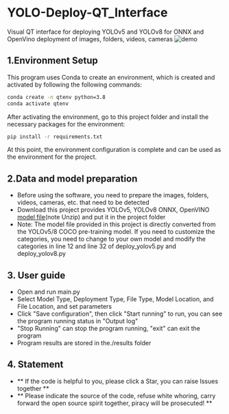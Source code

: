 # YOLO-Deploy-QT_Interface
Visual QT interface for deploying YOLOv5 and YOLOv8 for ONNX and OpenVino deployment of images, folders, videos, cameras
![demo](assets/Demo.gif)

## 1.Environment Setup
This program uses Conda to create an environment, which is created and activated by following the following commands:
```bash
conda create -n qtenv python=3.8
conda activate qtenv
```
After activating the environment, go to this project folder and install the necessary packages for the environment:
```bash
pip install -r requirements.txt
```
At this point, the environment configuration is complete and can be used as the environment for the project.

## 2.Data and model preparation
- Before using the software, you need to prepare the images, folders, videos, cameras, etc. that need to be detected
-  Download this project provides YOLOv5, YOLOv8 ONNX, OpenVINO [model file](https://github.com/Zency-Sun/YOLO-Deploy-QT_Interface/releases/tag/v1.0.0)(note Unzip) and put it in the project folder
- Note: The model file provided in this project is directly converted from the YOLOv5/8 COCO pre-training model. If you need to customize the categories, you need to change to your own model and modify the categories in line 12 and line 32 of deploy_yolov5.py and deploy_yolov8.py

## 3. User guide
- Open and run main.py
- Select Model Type, Deployment Type, File Type, Model Location, and File Location, and set parameters
- Click "Save configuration", then click "Start running" to run, you can see the program running status in "Output log"
- "Stop Running" can stop the program running, "exit" can exit the program
- Program results are stored in the./results folder


## 4. Statement
- ** If the code is helpful to you, please click a Star, you can raise Issues together **
- ** Please indicate the source of the code, refuse white whoring, carry forward the open source spirit together, piracy will be prosecuted! **

